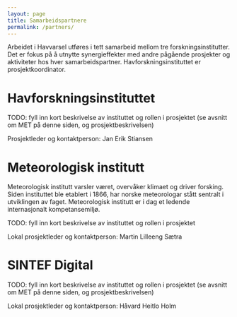 ```yaml
---
layout: page
title: Samarbeidspartnere
permalink: /partners/
---
```


Arbeidet i Havvarsel utføres i tett samarbeid mellom tre forskningsinstitutter. Det er fokus på å utnytte synergieffekter med andre pågående prosjekter og aktiviteter hos hver samarbeidspartner. Havforskningsinstituttet er prosjektkoordinator.

# Havforskningsinstituttet
TODO: fyll inn kort beskrivelse av instituttet og rollen i prosjektet (se avsnitt om MET på denne siden, og prosjektbeskrivelsen)

Prosjektleder og kontaktperson: Jan Erik Stiansen

# Meteorologisk institutt
Meteorologisk institutt varsler været, overvåker klimaet og driver forsking. Siden instituttet ble etablert i 1866, har norske meteorologar stått sentralt i utviklingen av faget. Meteorologisk institutt er i dag et ledende internasjonalt kompetansemiljø.

TODO: fyll inn kort beskrivelse av instituttet og rollen i prosjektet

Lokal prosjektleder og kontaktperson: Martin Lilleeng Sætra

# SINTEF Digital
TODO: fyll inn kort beskrivelse av instituttet og rollen i prosjektet (se avsnitt om MET på denne siden, og prosjektbeskrivelsen)

Lokal prosjektleder og kontaktperson: Håvard Heitlo Holm
